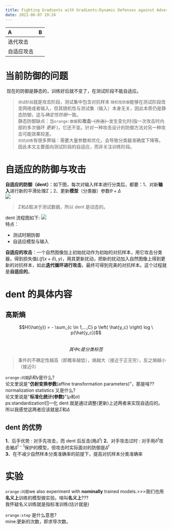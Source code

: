 ```yaml
---
title: Fighting Gradients with Gradients:Dynamic Defenses against Adversarial Attacks
date: 2021-06-07 19:24
---
```

| A | B |
:--- | :--- 
迭代攻击 | 
自适应攻击 | 

# 当前防御的问题
 现在的防御是静态的，训练好后就不变了，在测试阶段不能自适应。  
> `测试阶段`就是攻击阶段，测试集中包含对抗样本
`随机性防御`能够在测试阶段改变网络或者输入，但其随机性与测试集（输入）本身无关，因此本质仍是静态防御，这与*确定性防御*一致。   
静态防御缺点：当`orange:数据`和**攻击**~~（方法）~~发生变化时(指一次攻击时内部的多次循环 *更新* )，它还不变。针对一种攻击设计的防御方法对另一种攻击可能效果较差。  
`对抗训练`有很多弊端：需要大量参数和优化，会导致分类器准确度下降等。因此本文主要面向测试阶段的自适应，而非关注训练阶段。  

# 自适应的防御与攻击  
**自适应的防御（dent）**：如下图，每次对输入样本进行分类后，都要：1、对新**输入**进行新的平滑处理$\Sigma$；2、更新**模型**（分类器）参数$\theta + \Delta$    
![](./_image/2021-06-08/2021-06-08-20-04-00@2x.png)  

> $\Sigma$和$\Delta$取决于测试数据，所以 dent 是动态的。  

dent 流程图如下:
![](./_image/2021-06-08/2021-06-08-19-49-26@2x.png)    
特点：
- 测试时期防御
- 自适应模型与输入

**自适应的攻击**：一个自然图像加上初始扰动作为初始的对抗样本，用它攻击分类器，得到损失值$L(f(x + \delta),y)$，用其更新扰动，把新的扰动加入自然图像上得到更新的对抗样本，如此**迭代循环进行攻击**，最终可得到完美的对抗样本。这个过程就是**自适应的**。  
# dent 的具体内容
## 高斯熵
$$H(\hat{y}) = - \sum_{c \in 1,...,C} p \left( \hat{y_c} \right) log \ p(\hat{y_c})$$  
$$其中 c 是分类标签$$   

> 事件的不确定性越高（即概率越低），熵越大（接近于正无穷），反之熵越小（接近0）

`orange:问题`$\beta 和\gamma$是什么?  
论文里说是"**仿射变换参数**(affine transformation parameters)"，那是啥??  
normalization statistics 又是什么?  
论文里说是"**标准化统计(参数)**"($\mu$和$\sigma$)  
ps:standardization归一化
dent 就是通过调整(更新)上述两者来实现自适应的。所以我感觉这两者应该就是$\Sigma$和$\Delta$   

## dent 的优势
**1**、后手优势 : 对手先攻击，而 dent 后反击(用$\Delta^t$)
**2**、对手攻击过时 : 对手用$\delta^t$攻击被$\Delta^{t-1}$保护的模型，但攻击时实际面对的防御是$\Delta^{t}$  
**3**、在不减少自然样本分类准确率的前提下，提高对抗样本分类准确率
# 实验
`orange:问题`we also experiment with **nominally** trained models.>>>我们也用**名义上**训练的模型做实验。啥叫**名义上**???  
我怀疑名义训练就是指标准训练(估计就是)   

`orange:step` 是什么意思?   
mine:更新的次数，即求导次数。  
